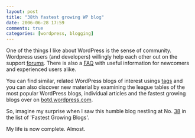 ```yaml
---
layout: post
title: "38th fastest growing WP blog"
date: 2006-06-28 17:59
comments: true
categories: [wordpress, blogging]
---
```

<p>
One of the things I like about WordPress is the sense of community. Wordpress users (and developers) willingly help each other out on the support <a href="http://wordpress.com/forums/">forums</a>. There is also a <a href="http://faq.wordpress.com/">FAQ</a> with useful information for newcomers and experienced users alike.
</p>
<p>
You can find similar, related WordPress blogs of interest usings <a href="http://wordpress.com/tags/">tags</a> and you can also discover new material by examining the league tables of the most popular WordPress blogs, individual articles and the fastest growing blogs over on <a href="http://botd.wordpress.com/growing-blogs/?lang=en">botd.wordpress.com</a>.
</p>
<p>
So, imagine my surprise when I saw this humble blog nestling at No. <a href="http://www.flickr.com/photos/70276096@N00/176950641/">38</a> in the list of 'Fastest Growing Blogs'.
</p>
<p>
My life is now complete. Almost.
</p>
